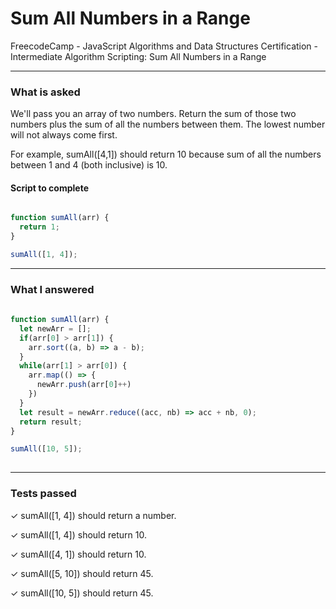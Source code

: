 # Sum All Numbers in a Range
FreecodeCamp - JavaScript Algorithms and Data Structures Certification - Intermediate Algorithm Scripting: Sum All Numbers in a Range


---


### What is asked

We'll pass you an array of two numbers. Return the sum of those two numbers plus the sum of all the numbers between them. The lowest number will not always come first.

For example, sumAll([4,1]) should return 10 because sum of all the numbers between 1 and 4 (both inclusive) is 10.


#### Script to complete

```javascript  

function sumAll(arr) {
  return 1;
}

sumAll([1, 4]);


```

---


### What I answered

```javascript  
  
function sumAll(arr) {
  let newArr = [];
  if(arr[0] > arr[1]) {
    arr.sort((a, b) => a - b);
  }
  while(arr[1] > arr[0]) {
    arr.map(() => {
      newArr.push(arr[0]++)
    })
  }
  let result = newArr.reduce((acc, nb) => acc + nb, 0);
  return result;
}

sumAll([10, 5]);
  

```

---


### Tests passed

✓ sumAll([1, 4]) should return a number.

✓ sumAll([1, 4]) should return 10.

✓ sumAll([4, 1]) should return 10.

✓ sumAll([5, 10]) should return 45.

✓ sumAll([10, 5]) should return 45.